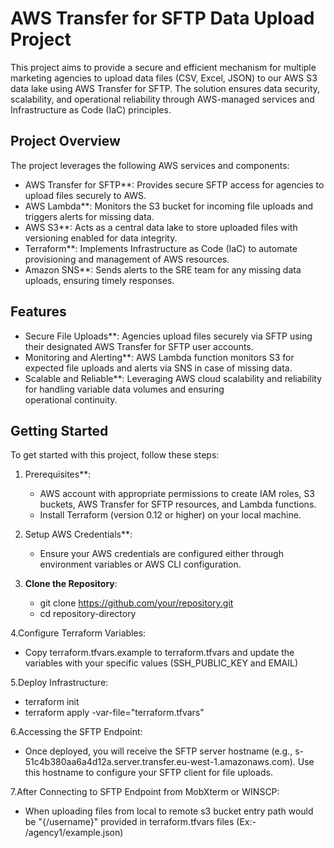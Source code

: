 # AWS Transfer for SFTP Data Upload Project

This project aims to provide a secure and efficient mechanism for multiple marketing agencies to upload data files (CSV, Excel, JSON) to our AWS S3 data lake using AWS Transfer for SFTP. The solution ensures data security, scalability, and operational reliability through AWS-managed services and Infrastructure as Code (IaC) principles.

## Project Overview

  The project leverages the following AWS services and components:
  
  - AWS Transfer for SFTP**: Provides secure SFTP access for agencies to upload files securely to AWS.
  - AWS Lambda**: Monitors the S3 bucket for incoming file uploads and triggers alerts for missing data.
  - AWS S3**: Acts as a central data lake to store uploaded files with versioning enabled for data integrity.
  - Terraform**: Implements Infrastructure as Code (IaC) to automate provisioning and management of AWS resources.
  - Amazon SNS**: Sends alerts to the SRE team for any missing data uploads, ensuring timely responses.

## Features

  - Secure File Uploads**: Agencies upload files securely via SFTP using their designated AWS Transfer for SFTP user accounts.
  - Monitoring and Alerting**: AWS Lambda function monitors S3 for expected file uploads and alerts via SNS in case of missing data.
  - Scalable and Reliable**: Leveraging AWS cloud scalability and reliability for handling variable data volumes and ensuring     
    operational continuity.

## Getting Started

To get started with this project, follow these steps:

1. Prerequisites**:
   - AWS account with appropriate permissions to create IAM roles, S3 buckets, AWS Transfer for SFTP resources, and Lambda functions.
   - Install Terraform (version 0.12 or higher) on your local machine.

2. Setup AWS Credentials**:
   
   - Ensure your AWS credentials are configured either through environment variables or AWS CLI configuration.

4. **Clone the Repository**:
   
   - git clone https://github.com/your/repository.git
   - cd repository-directory

4.Configure Terraform Variables:

  - Copy terraform.tfvars.example to terraform.tfvars and update the variables with your specific values (SSH_PUBLIC_KEY and EMAIL)
    
5.Deploy Infrastructure:

  - terraform init
  - terraform apply -var-file="terraform.tfvars"
    
6.Accessing the SFTP Endpoint:

  - Once deployed, you will receive the SFTP server hostname (e.g., s-51c4b380aa6a4d12a.server.transfer.eu-west-1.amazonaws.com). Use        this hostname to configure your SFTP client for file uploads.

7.After Connecting to SFTP Endpoint from MobXterm or WINSCP:

  - When uploading files from local to remote s3 bucket entry path would be "{/username}" provided in terraform.tfvars files (Ex:- /agency1/example.json)
